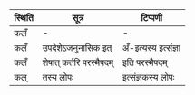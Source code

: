 | स्थिति | सूत्र | टिप्पणी |
| ----- | ------- | ------ |
| कलँ | - | - |
| कलँ | उपदेशेऽजनुनासिक इत् | अँ-इत्यस्य इत्संज्ञा |
| कलँ | शेषात् कर्तरि परस्मैपदम् | इति परस्मैपदम् |
| कल् | तस्य लोपः | इत्संज्ञकस्य लोपः |
